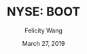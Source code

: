 ---
type: "report"
paper: "BOOT_Felicity_Wang.pdf"
author: "Felicity Wang"
company: "Boot Barn "
date: "March 27, 2019"
summary: "Boot Barn (“the Company”) is the leading retail chain dedicated to western and work-related footwear, apparel, and accessories in the U.S., with over 232 stores in 31 states. In addition to their brick and mortar stores, the Company operates three main e-commerce stores and websites dedicated to each of their exclusive brand initiatives. "
title: "NYSE: BOOT"
---